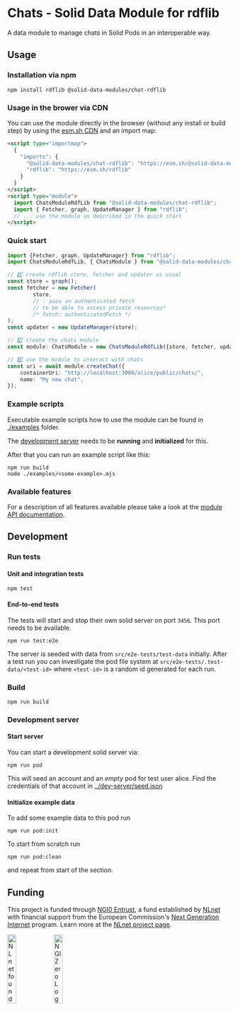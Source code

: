 # Chats - Solid Data Module for rdflib

A data module to manage chats in Solid Pods in an
interoperable way.

## Usage

### Installation via npm

```shell
npm install rdflib @solid-data-modules/chat-rdflib
```

### Usage in the brower via CDN

You can use the module directly in the browser (without any install or build step) by using the [esm.sh CDN](https://esm.sh/) and an import map:

```html
<script type="importmap">
  {
    "imports": {
      "@solid-data-modules/chat-rdflib": "https://esm.sh/@solid-data-modules/chat-rdflib",
      "rdflib": "https://esm.sh/rdflib"
    }
  }
</script>
<script type="module">
  import ChatsModuleRdfLib from "@solid-data-modules/chat-rdflib";
  import { Fetcher, graph, UpdateManager } from "rdflib";
  // ... use the module as described in the quick start
</script>
```

### Quick start

```typescript
import {Fetcher, graph, UpdateManager} from "rdflib";
import ChatsModuleRdfLib, { ChatsModule } from "@solid-data-modules/chats-rdflib";

// 1️⃣ create rdflib store, fetcher and updater as usual
const store = graph();
const fetcher = new Fetcher(
        store,
        // 💡 pass an authenticated fetch
        // to be able to access private resources*
        /* fetch: authenticatedFetch */
);
const updater = new UpdateManager(store);

// 2️⃣ create the chats module
const module: ChatsModule = new ChatsModuleRdfLib({store, fetcher, updater});

// 3️⃣ use the module to interact with chats
const uri = await module.createChat({
    containerUri: "http://localhost:3000/alice/public/chats/",
    name: "My new chat",
});

```

### Example scripts

Executable example scripts how to use the module can be found in [./examples](./examples) folder.

The [development server](#development-server) needs to be **running** and **initialized** for this.

After that you can run an example script like this:

```shell
npm run build
node ./examples/<some-example>.mjs
```

### Available features

For a description of all features available please take a look at the [module API documentation](https://solid-contrib.github.io/data-modules/chat-rdflib-api/interfaces/ChatsModule.html).

## Development

### Run tests

#### Unit and integration tests

```shell
npm test
```

#### End-to-end tests

The tests will start and stop their own solid server on port `3456`. This port needs to be available.

```shell
npm run test:e2e
```

The server is seeded with data from `src/e2e-tests/test-data` initially. After a test run you can investigate the pod file system at `src/e2e-tests/.test-data/<test-id>` where `<test-id>` is a random id generated for each run.

### Build

```shell
npm run build
```

### Development server

#### Start server

You can start a development solid server via:

```shell
npm run pod
```

This will seed an account and an _empty_ pod for test user alice. Find the credentials of
that account in [../dev-server/seed.json](./dev-server/seed.json)

#### Initialize example data

To add some example data to this pod run

```shell
npm run pod:init
```

To start from scratch run

```shell
npm run pod:clean
```

and repeat from start of the section.

## Funding

This project is funded through [NGI0 Entrust](https://nlnet.nl/entrust), a fund established by [NLnet](https://nlnet.nl) with financial support from the European Commission's [Next Generation Internet](https://ngi.eu) program. Learn more at the [NLnet project page](https://nlnet.nl/SolidDataModules).

[<img src="https://nlnet.nl/logo/banner.png" alt="NLnet foundation logo" width="20%" />](https://nlnet.nl)
[<img src="https://nlnet.nl/image/logos/NGI0_tag.svg" alt="NGI Zero Logo" width="20%" />](https://nlnet.nl/entrust)
